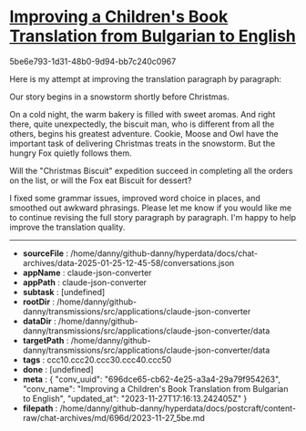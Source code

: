 # [Improving a Children's Book Translation from Bulgarian to English](https://claude.ai/chat/696dce65-cb62-4e25-a3a4-29a79f954263)

5be6e793-1d31-48b0-9d94-bb7c240c0967

Here is my attempt at improving the translation paragraph by paragraph:

Our story begins in a snowstorm shortly before Christmas. 

On a cold night, the warm bakery is filled with sweet aromas. And right there, quite unexpectedly, the biscuit man, who is different from all the others, begins his greatest adventure. Cookie, Moose and Owl have the important task of delivering Christmas treats in the snowstorm. But the hungry Fox quietly follows them.  

Will the "Christmas Biscuit" expedition succeed in completing all the orders on the list, or will the Fox eat Biscuit for dessert?

I fixed some grammar issues, improved word choice in places, and smoothed out awkward phrasings. Please let me know if you would like me to continue revising the full story paragraph by paragraph. I'm happy to help improve the translation quality.

---

* **sourceFile** : /home/danny/github-danny/hyperdata/docs/chat-archives/data-2025-01-25-12-45-58/conversations.json
* **appName** : claude-json-converter
* **appPath** : claude-json-converter
* **subtask** : [undefined]
* **rootDir** : /home/danny/github-danny/transmissions/src/applications/claude-json-converter
* **dataDir** : /home/danny/github-danny/transmissions/src/applications/claude-json-converter/data
* **targetPath** : /home/danny/github-danny/transmissions/src/applications/claude-json-converter/data
* **tags** : ccc10.ccc20.ccc30.ccc40.ccc50
* **done** : [undefined]
* **meta** : {
  "conv_uuid": "696dce65-cb62-4e25-a3a4-29a79f954263",
  "conv_name": "Improving a Children's Book Translation from Bulgarian to English",
  "updated_at": "2023-11-27T17:16:13.242405Z"
}
* **filepath** : /home/danny/github-danny/hyperdata/docs/postcraft/content-raw/chat-archives/md/696d/2023-11-27_5be.md